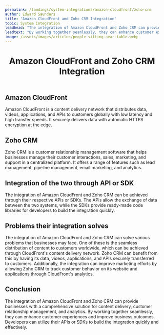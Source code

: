 ```yaml
---
permalink: /landings/system-integrations/amazon-cloudfront/zoho-crm
author: Edward Saunders
title: "Amazon CloudFront and Zoho CRM Integration"
topic: System Integration
leadhead: "The integration of Amazon CloudFront and Zoho CRM can provide businesses with a comprehensive solution for content delivery, customer relationship management, and analytics"
leadtext: "By working together seamlessly, they can enhance customer experiences and improve business outcomes. Developers can utilize their APIs or SDKs to build the integration quickly and effectively."
image: /assets/images/articles/people-sitting-near-table.webp
---
```

<div class="arttext">	<header>
		<h1>Amazon CloudFront and Zoho CRM Integration</h1>
	</header>
	<main>
		<section>
			<h2>Amazon CloudFront</h2>
			<p>Amazon CloudFront is a content delivery network that distributes data, videos, applications, and APIs to customers globally with low latency and high transfer speeds. It securely delivers data with automatic HTTPS encryption at the edge.</p>
		</section>
		<section>
			<h2>Zoho CRM</h2>
			<p>Zoho CRM is a customer relationship management software that helps businesses manage their customer interactions, sales, marketing, and support in a centralized platform. It offers a range of features such as lead management, pipeline management, email marketing, and analytics.</p>
		</section>
		<section>
			<h2>Integration of the two through API or SDK</h2>
			<p>The integration of Amazon CloudFront and Zoho CRM can be achieved through their respective APIs or SDKs. The APIs allow the exchange of data between the two systems, while the SDKs provide ready-made code libraries for developers to build the integration quickly.</p>
		</section>
		<section>
			<h2>Problems their integration solves</h2>
			<p>The integration of Amazon CloudFront and Zoho CRM can solve various problems that businesses may face. One of these is the seamless distribution of content to customers worldwide, which can be achieved through CloudFront's content delivery network. Zoho CRM can benefit from this by having its data, videos, applications, and APIs securely transferred to customers. Additionally, the integration can improve marketing efforts by allowing Zoho CRM to track customer behavior on its website and applications through CloudFront's analytics.</p>
		</section>
	</main>
	<footer>
		<section>
			<h2>Conclusion</h2>
			<p>The integration of Amazon CloudFront and Zoho CRM can provide businesses with a comprehensive solution for content delivery, customer relationship management, and analytics. By working together seamlessly, they can enhance customer experiences and improve business outcomes. Developers can utilize their APIs or SDKs to build the integration quickly and effectively.</p>
		</section>
	</footer>
</div>